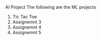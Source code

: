 AI Project
The following are the ML projects
1. Tic Tac Toe
2. Assignemnt 3
3. Assignemnt 4
4. Assignemnt 5
   
